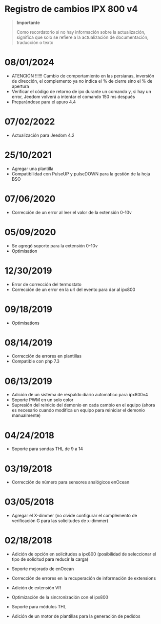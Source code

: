 # Registro de cambios IPX 800 v4

>**Importante**
>
>Como recordatorio si no hay información sobre la actualización, significa que solo se refiere a la actualización de documentación, traducción o texto

# 08/01/2024

- ATENCIÓN !!!!!! Cambio de comportamiento en las persianas, inversión de dirección, el complemento ya no indica el % de cierre sino el % de apertura
- Verificar el código de retorno de ipx durante un comando y, si hay un error, Jeedom volverá a intentar el comando 150 ms después
- Preparándose para el apuro 4.4

# 07/02/2022

- Actualización para Jeedom 4.2

# 25/10/2021

- Agregar una plantilla
- Compatibilidad con PulseUP y pulseDOWN para la gestión de la hoja BSO

# 07/06/2020

- Corrección de un error al leer el valor de la extensión 0-10v

# 05/09/2020

- Se agregó soporte para la extensión 0-10v
- Optimisation

# 12/30/2019

- Error de corrección del termostato
- Corrección de un error en la url del evento para dar al ipx800

# 09/18/2019

- Optimisations

# 08/14/2019

- Corrección de errores en plantillas
- Compatible con php 7.3

# 06/13/2019

- Adición de un sistema de respaldo diario automático para ipx800v4
- Soporte PWM en un solo color
- Supresión del reinicio del demonio en cada cambio en el equipo (ahora es necesario cuando modifica un equipo para reiniciar el demonio manualmente)

# 04/24/2018

-	Soporte para sondas THL de 9 a 14

# 03/19/2018

-   Corrección de número para sensores analógicos enOcean

# 03/05/2018

- 	Agregar el X-dimmer (no olvide configurar el complemento de verificación G para las solicitudes de x-dimmer)

#  02/18/2018

-	Adición de opción en solicitudes a ipx800 (posibilidad de seleccionar el tipo de solicitud para reducir la carga)

-   Soporte mejorado de enOcean

-   Corrección de errores en la recuperación de información de
    extensions

-   Adición de extensión VR

-   Optimización de la sincronización con el ipx800

-   Soporte para módulos THL

-   Adición de un motor de plantillas para la generación de pedidos
